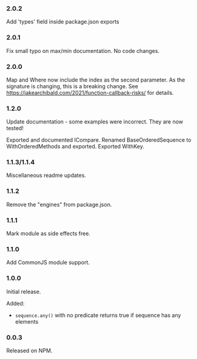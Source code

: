 ### 2.0.2
Add 'types' field inside package.json exports

### 2.0.1
Fix small typo on max/min documentation. No code changes.

### 2.0.0

Map and Where now include the index as the second parameter.
As the signature is changing, this is a breaking change.
See https://jakearchibald.com/2021/function-callback-risks/ for details.

### 1.2.0

Update documentation - some examples were incorrect.
They are now tested!

Exported and documented ICompare.
Renamed BaseOrderedSequence to WithOrderedMethods and exported.
Exported WithKey.

### 1.1.3/1.1.4

Miscellaneous readme updates.

### 1.1.2

Remove the "engines" from package.json.

### 1.1.1

Mark module as side effects free.

### 1.1.0

Add CommonJS module support.

### 1.0.0

Initial release.  

Added:
* `sequence.any()` with no predicate returns true if sequence has any elements

### 0.0.3

Released on NPM.
